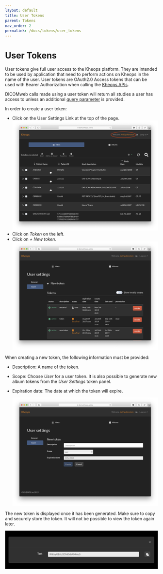 ```yaml
---
layout: default
title: User Tokens
parent: Tokens
nav_order: 2
permalink: /docs/tokens/user_tokens
---
```


# User Tokens

User tokens give full user access to the Kheops platform. They are intended to be used by application that need to perform actions on Kheops in the name of the user. User tokens are OAuth2.0 Access tokens that can be used with Bearer Authorization when calling the [Kheops APIs](https://github.com/OsiriX-Foundation/KheopsAuthorization/wiki).

DICOMweb calls made using a user token will return all studies a user has access to unless an additional [query parameter](/docs/tokens/curl) is provided.

In order to create a user token:
* Click on the User Settings Link at the top of the page.
  ![Click User Settings](/img/click_user_settings.png)
* Click on *Token* on the left.
* Click on *+ New token*.
  ![Click New User Token](/img/click_new_user_token.png)

When creating a new token, the following information must be provided:
* Description: A name of the token.
* Scope: Choose *User* for a user token. It is also possible to generate new album tokens from the *User Settings* token panel.
* Expiration date: The date at which the token will expire.

  ![New User Token](/img/new_user_token.png)

The new token is displayed once it has been generated. Make sure to copy and securely store the token. It will not be possible to view the token again later.

![New Token](/img/new_token.png)
